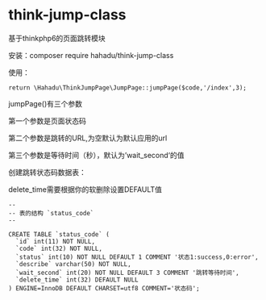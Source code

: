 # think-jump-class
基于thinkphp6的页面跳转模块

安装：composer require hahadu/think-jump-class

使用：
```
return \Hahadu\ThinkJumpPage\JumpPage::jumpPage($code,'/index',3); 
```
jumpPage()有三个参数

第一个参数是页面状态码

第二个参数是跳转的URL,为空默认为默认应用的url

第三个参数是等待时间（秒），默认为’wait_second‘的值

创建跳转状态码数据表：

delete_time需要根据你的软删除设置DEFAULT值
```
--
-- 表的结构 `status_code`
--

CREATE TABLE `status_code` (
  `id` int(11) NOT NULL,
  `code` int(32) NOT NULL,
  `status` int(10) NOT NULL DEFAULT 1 COMMENT '状态1:success,0:error',
  `describe` varchar(50) NOT NULL,
  `wait_second` int(20) NOT NULL DEFAULT 3 COMMENT '跳转等待时间',
  `delete_time` int(32) DEFAULT NULL
) ENGINE=InnoDB DEFAULT CHARSET=utf8 COMMENT='状态码';

```


